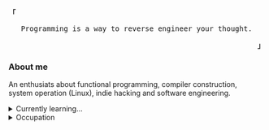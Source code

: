 <p align="left"><strong><samp>「</samp></strong></p><p align="center">
    <samp>
      Programming is a way to reverse engineer your thought.
    </samp>
    <br>
</p><p align="right"><strong><samp>」</samp></strong></p>
<h3>About me</h3>
<p>An enthusiats about functional programming, compiler construction,<br> system operation
    (Linux), indie hacking and software engineering.</p>
<details>
    <summary>Currently learning...</summary>
    <br>
    <div align="left">
        <a href="https://dart.dev/">
            <img src="https://img.shields.io/badge/-Dart-white?style=flate&logo=Dart&label=&labelColor=blue&logoColor=black" />
        </a>
        <a href="https://golang.org/">
            <img src="https://img.shields.io/badge/-Go-white?style=flat&logo=Go&label=&labelColor=cyan&logoColor=black" />
        </a>
        <a href="https://www.haskell.org/">
            <img src="https://img.shields.io/badge/-Haskell-white?style=flat&logo=Haskell&label=&labelColor=purple&logoColor=black" />
        </a>
        <a href="https://kernel.org/">
            <img src="https://img.shields.io/badge/-Linux-white?style=flat&logo=Linux&label=&labelColor=yellow&logoColor=black" />
        </a>
        <a href="https://ocaml.org/">
            <img src="https://img.shields.io/badge/-OCaml-white?style=flat&logo=OCaml&label=&labelColor=lime&logoColor=black" />
        </a>
    </div>
</details>
<details>
    <summary>Occupation</summary>
    <div align="left">
        <br>
        <a href="https://gadiskoding.my.id">
            <img src="https://img.shields.io/badge/Author-@gadiskoding-white?style=flat&labelColor=white&logoColor=black" />
        </a>
<!--         <a href="https://github.com/kodetrovita">
            <img src="https://img.shields.io/badge/Web Developer-Kode Trovita-white?style=flat&labelColor=white&logoColor=black" />
        </a> -->
        <a href="https://itera.ac.id">
            <img src="https://img.shields.io/badge/Student-@ SIT-white?style=flat&labelColor=white&logoColor=black" />
        </a>
    </div>
</details>
